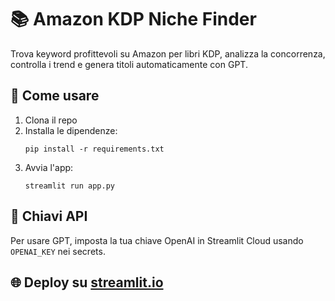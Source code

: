 # 📚 Amazon KDP Niche Finder

Trova keyword profittevoli su Amazon per libri KDP, analizza la concorrenza, controlla i trend e genera titoli automaticamente con GPT.

## 🚀 Come usare

1. Clona il repo
2. Installa le dipendenze:
   ```
   pip install -r requirements.txt
   ```
3. Avvia l'app:
   ```
   streamlit run app.py
   ```

## 🔐 Chiavi API
Per usare GPT, imposta la tua chiave OpenAI in Streamlit Cloud usando `OPENAI_KEY` nei secrets.

## 🌐 Deploy su [streamlit.io](https://streamlit.io/)

